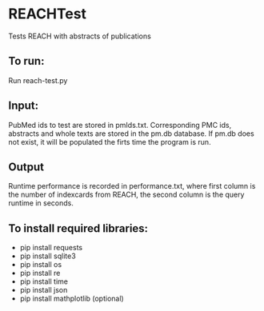 # REACHTest
Tests REACH with abstracts of publications

## To run:
Run reach-test.py

## Input:
PubMed ids to test are stored in pmIds.txt. Corresponding PMC ids, abstracts and whole texts are stored in the pm.db database.
If pm.db does not exist, it will be populated the firts time the program is run.

## Output
Runtime performance is recorded in performance.txt, where first column is the number of indexcards from REACH, the second column is the query runtime in seconds.

## To install required libraries:
- pip install requests
- pip install sqlite3
- pip install os
- pip install re
- pip install time
- pip install json
- pip install mathplotlib (optional)
